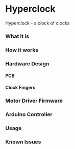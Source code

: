 # Hyperclock
Hyperclock - a clock of clocks

### What it is

### How it works

### Hardware Design

#### PCB 

#### Clock Fingers


### Motor Driver Firmware

### Arduino Controller 

### Usage

### Known Issues
